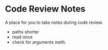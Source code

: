 # Code Review Notes

A place for you to take notes during code review.

* paths shorter
* read once
* check for arguments meth.

